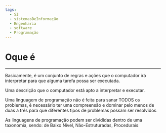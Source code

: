 ```yaml
---
tags:
  - SI
  - sistemasDeInformação
  - Engenharia
  - software
  - Programação
---
```

# Oque é
---

Basicamente, é um conjunto de regras e ações que o computador irá interpretar para que alguma tarefa possa ser executada.

Uma descrição que o computador está apto a interpretar e executar.

Uma linguagem de programação não é feita para sanar TODOS os problemas, é necessário ter uma compreensão e dominar pelo menos de duas a três para que diferentes tipos de problemas possam ser resolvidos.

As linguagens de programação podem ser divididas dentro de uma taxonomia, sendo: de Baixo Nível, Não-Estruturadas, Procedurais